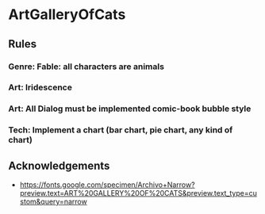 # ArtGalleryOfCats

## Rules

### Genre: Fable: all characters are animals

### Art: Iridescence

### Art: All Dialog must be implemented comic-book bubble style

### Tech: Implement a chart (bar chart, pie chart, any kind of chart)


## Acknowledgements

- https://fonts.google.com/specimen/Archivo+Narrow?preview.text=ART%20GALLERY%20OF%20CATS&preview.text_type=custom&query=narrow


